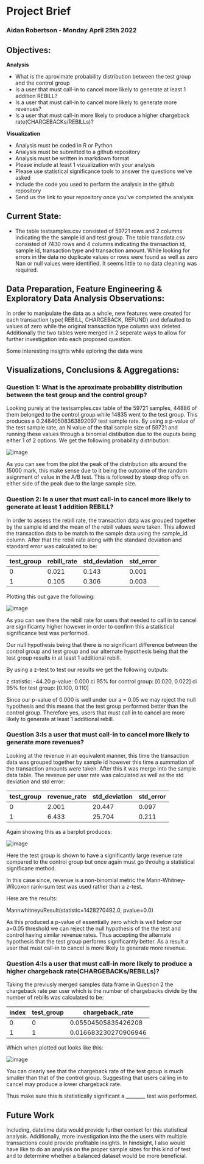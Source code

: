 # **Project Brief**
### **Aidan Robertson      -     Monday April 25th 2022**
## **Objectives:**  
  **Analysis**

* What is the aproximate probability distribution between the test group and the control group
* Is a user that must call-in to cancel more likely to generate at least 1 addition REBILL?
* Is a user that must call-in to cancel more likely to generate more revenues?
* Is a user that must call-in more likely to produce a higher chargeback rate(CHARGEBACKs/REBILLs)?
 
 **Visualization**
* Analysis must be coded in R or Python
* Analysis must be submitted to a github repository
* Analysis must be written in markdown format
* Please include at least 1 vizualization with your analysis
* Please use statistical significance tools to answer the questions we've asked
* Include the code you used to perform the analysis in the github repository
* Send us the link to your repository once you've completed the analysis

## **Current State:**

* The table testsamples.csv consisted of 59721 rows and 2 columns indicating the the sample id and test group. The table transdata.csv consisted of 7430 rows and 4 columns indicating the transaction id, sample id, transaction type and transaction amount. While looking for errors in the data no duplicate values or rows were found as well as zero Nan or null values were identified. It seems little to no data cleaning was required.

## **Data Preparation, Feature Engineering & Exploratory Data Analysis Observations:**
In order to manipulate the data as a whole, new features were created for each transaction type( REBILL, CHARGEBACK, REFUND) and defaulted to values of zero while the original transaction type column was deleted. Additionally the two tables were merged in 2 seperate ways to allow for further investigation into each proposed question.

Some interesting insights while eploring the data were

## **Visualizations, Conclusions & Aggregations:**
### Question 1: What is the aproximate probability distribution between the test group and the control group?

Looking purely at the testsamples.csv table of the 59721 samples, 44886 of them belonged to the control group while 14835 went to the test group. This produces a 0.24840508363892097 test sample rate. By using a p-value of the test sample rate, an N value of the tital sample size of 59721 and running these values through a binomial distibution due to the ouputs being either 1 of 2 options. We get the following probability distribution:

![image](https://user-images.githubusercontent.com/54183001/165035402-6ae43359-76b1-4dee-a34c-5013d44991f8.png)

As you can see from the plot the peak of the distribution sits around the 15000 mark, this make sense due to it being the outcome of the random asignment of value in the A/B test. This is followed by steep drop offs on either side of the peak due to the large sample size.
### Question 2: Is a user that must call-in to cancel more likely to generate at least 1 addition REBILL?

In order to assess the rebill rate, the transaction data was grouped together by the sample id and the mean of the rebill values were taken. This allowed the transaction data to be match to the sample data using the sample_id column. After that the rebill rate along with the standard deviation and standard error was calculated to be:

test_group	| rebill_rate	| std_deviation	| std_error
  --- 	 |	 ---   |    ---   |   ---   |
   0	       |     0.021	 |     0.143	    |  0.001
   1	       |     0.105	 |     0.306	    |  0.003

Plotting this out gave the following:

![image](https://user-images.githubusercontent.com/54183001/165036709-052d52b1-dccb-41a4-9e15-582a58198d60.png)

As you can see there the rebill rate for users that needed to call in to cancel are significanty higher however in order to confirm this a statistical significance test was performed.

Our null hypothesis being that there is no significant difference between the control group and test group and our alternate hypothesis being that the test group results in at least 1 additional rebill.

By using a z-test to test our results we get the following outputs:

z statistic: -44.20
p-value: 0.000
ci 95% for control group: [0.020, 0.022]
ci 95% for test group: [0.100, 0.110]

Since our p-value of 0.000 is well under our a = 0.05 we may reject the null hypothesis and this means that the test group performed better than the control group. Therefore yes, users that must call in to cancel are more likely to generate at least 1 additional rebill.

### Question 3:Is a user that must call-in to cancel more likely to generate more revenues?

Looking at the revenue in an equivalent manner, this time the transaction data was grouped together by sample id however this time a summation of the transaction amounts were taken. After this it was merge into the sample data table. The revenue per user rate was calculated as well as the std deviation and std error:

test_group	|  revenue_rate  | 	std_deviation	  |  std_error
---  |    ---   |   ---    |    ---    | 
    0	     |     2.001	     |     20.447	      |  0.097
    1	     |     6.433	     |     25.704	      |  0.211
    
Again showing this as a barplot produces:

![image](https://user-images.githubusercontent.com/54183001/165039998-dee24756-808f-4606-b0e0-b341b1be94fa.png)

Here the test group is shown to have a significantly large revenue rate compared to the control group but once again must go throuhg a statistical significane method.

In this case since, revenue is a non-binomial metric the Mann-Whitney-Wilcoxon rank-sum test was used rather than a z-test.

Here are the results:

MannwhitneyuResult(statistic=1428270492.0, pvalue=0.0)

As this produced a p-value of essentially zero which is well below our a=0.05 threshold we can reject the null hypothesis of the the test and control having similar revenue rates. Thus accepting the alternate hypothesis that the test group performs significantly better. As a result a user that must call-in to cancel is more likely to generate more revenue.

### Question 4:Is a user that must call-in more likely to produce a higher chargeback rate(CHARGEBACKs/REBILLs)?

Taking the previusly merged samples data frame in Question 2 the chargeback rate per user which is the number of chargebacks divide by the number of rebills was calculated to be:

|index|test\_group|chargeback\_rate|
|---|---|---|
|0|0|0\.05504505835426208|
|1|1|0\.016683230270906946|

Which when plotted out looks like this:

![image](https://user-images.githubusercontent.com/54183001/165050042-8895214c-56cd-4e41-b9c2-40c35313360d.png)

You can clearly see that the chargeback rate of the test group is much smaller than that of the control group. Suggesting that users calling in to cancel may produce a lower chargeback rate.

Thus make sure this is statistically significant a ________ test was performed.

## Future Work
Including, datetime data would provide further context for this statistical analysis. Additionally, more investigation into the the users with multiple transactions could provide profitable insights. In hindsight, I also would have like to do an analysis on the proper sample sizes for this kind of test and to determine whether a balanced dataset would be more beneficial.
